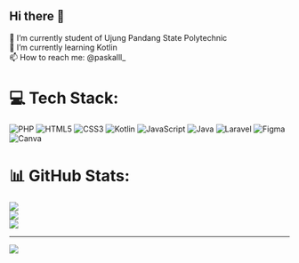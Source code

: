## Hi there 👋

<!--
**paaskall/paaskall** is a ✨ _special_ ✨ repository because its `README.md` (this file) appears on your GitHub profile.

Here are some ideas to get you started: -->

🔭 I’m currently student of Ujung Pandang State Polytechnic <br>
🌱 I’m currently learning Kotlin <br>
📫 How to reach me: @paskalll_


# 💻 Tech Stack:
![PHP](https://img.shields.io/badge/php-%23777BB4.svg?style=for-the-badge&logo=php&logoColor=white) ![HTML5](https://img.shields.io/badge/html5-%23E34F26.svg?style=for-the-badge&logo=html5&logoColor=white) ![CSS3](https://img.shields.io/badge/css3-%231572B6.svg?style=for-the-badge&logo=css3&logoColor=white) ![Kotlin](https://img.shields.io/badge/kotlin-%237F52FF.svg?style=for-the-badge&logo=kotlin&logoColor=white) ![JavaScript](https://img.shields.io/badge/javascript-%23323330.svg?style=for-the-badge&logo=javascript&logoColor=%23F7DF1E) ![Java](https://img.shields.io/badge/java-%23ED8B00.svg?style=for-the-badge&logo=openjdk&logoColor=white) ![Laravel](https://img.shields.io/badge/laravel-%23FF2D20.svg?style=for-the-badge&logo=laravel&logoColor=white) ![Figma](https://img.shields.io/badge/figma-%23F24E1E.svg?style=for-the-badge&logo=figma&logoColor=white) ![Canva](https://img.shields.io/badge/Canva-%2300C4CC.svg?style=for-the-badge&logo=Canva&logoColor=white)
# 📊 GitHub Stats:
![](https://github-readme-stats.vercel.app/api?username=paaskall&theme=dark&hide_border=false&include_all_commits=false&count_private=false)<br/>
![](https://github-readme-streak-stats.herokuapp.com/?user=paaskall&theme=dark&hide_border=false)<br/>
![](https://github-readme-stats.vercel.app/api/top-langs/?username=paaskall&theme=dark&hide_border=false&include_all_commits=false&count_private=false&layout=compact)

---
[![](https://visitcount.itsvg.in/api?id=paaskall&icon=0&color=0)](https://visitcount.itsvg.in)

<!-- Proudly created with GPRM ( https://gprm.itsvg.in ) -->

